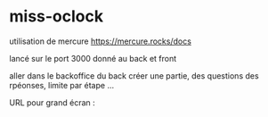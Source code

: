 # miss-oclock

utilisation de mercure https://mercure.rocks/docs

lancé sur le port 3000
donné au back et front

aller dans le backoffice du back
créer une partie, des questions des rpéonses, limite par étape ...

URL pour grand écran : 
